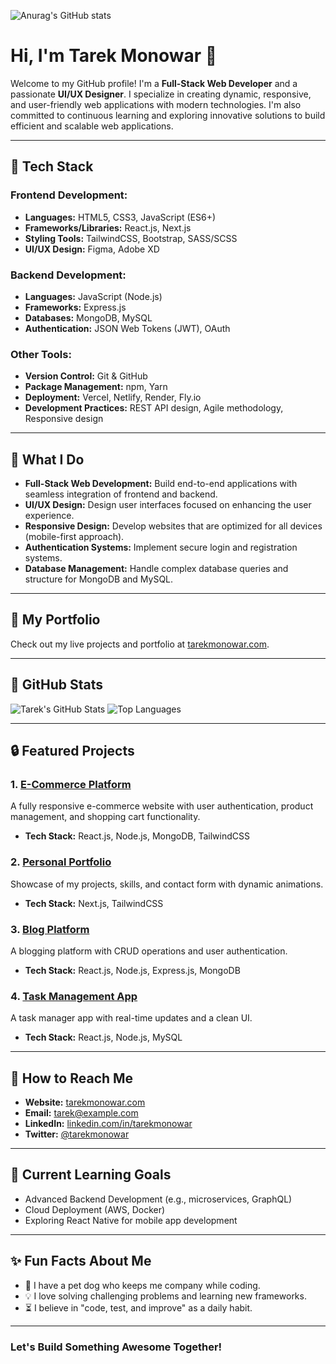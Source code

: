 ![Anurag's GitHub stats](https://github-readme-stats.vercel.app/api?username=monowar93&show=reviews,discussions_started,discussions_answered,prs_merged,prs_merged_percentage)

# Hi, I'm Tarek Monowar 👋

Welcome to my GitHub profile! I'm a **Full-Stack Web Developer** and a passionate **UI/UX Designer**. I specialize in creating dynamic, responsive, and user-friendly web applications with modern technologies. I'm also committed to continuous learning and exploring innovative solutions to build efficient and scalable web applications.

---

## 🔧 **Tech Stack**

### Frontend Development:
- **Languages:** HTML5, CSS3, JavaScript (ES6+)
- **Frameworks/Libraries:** React.js, Next.js
- **Styling Tools:** TailwindCSS, Bootstrap, SASS/SCSS
- **UI/UX Design:** Figma, Adobe XD

### Backend Development:
- **Languages:** JavaScript (Node.js)
- **Frameworks:** Express.js
- **Databases:** MongoDB, MySQL
- **Authentication:** JSON Web Tokens (JWT), OAuth

### Other Tools:
- **Version Control:** Git & GitHub
- **Package Management:** npm, Yarn
- **Deployment:** Vercel, Netlify, Render, Fly.io
- **Development Practices:** REST API design, Agile methodology, Responsive design

---

## 🌟 **What I Do**

- **Full-Stack Web Development:** Build end-to-end applications with seamless integration of frontend and backend.
- **UI/UX Design:** Design user interfaces focused on enhancing the user experience.
- **Responsive Design:** Develop websites that are optimized for all devices (mobile-first approach).
- **Authentication Systems:** Implement secure login and registration systems.
- **Database Management:** Handle complex database queries and structure for MongoDB and MySQL.

---

## 🔼 **My Portfolio**

Check out my live projects and portfolio at [tarekmonowar.com](https://tarekmonowar.com).

---

## 🔖 **GitHub Stats**

![Tarek's GitHub Stats](https://github-readme-stats.vercel.app/api?username=tarekmonowar&show_icons=true&theme=radical)
![Top Languages](https://github-readme-stats.vercel.app/api/top-langs/?username=tarekmonowar&layout=compact&theme=radical)

---

## 🔒 **Featured Projects**

### 1. [E-Commerce Platform](https://github.com/tarekmonowar/e-commerce)
A fully responsive e-commerce website with user authentication, product management, and shopping cart functionality.
- **Tech Stack:** React.js, Node.js, MongoDB, TailwindCSS

### 2. [Personal Portfolio](https://github.com/tarekmonowar/portfolio)
Showcase of my projects, skills, and contact form with dynamic animations.
- **Tech Stack:** Next.js, TailwindCSS

### 3. [Blog Platform](https://github.com/tarekmonowar/blog-platform)
A blogging platform with CRUD operations and user authentication.
- **Tech Stack:** React.js, Node.js, Express.js, MongoDB

### 4. [Task Management App](https://github.com/tarekmonowar/task-manager)
A task manager app with real-time updates and a clean UI.
- **Tech Stack:** React.js, Node.js, MySQL

---

## 🚀 **How to Reach Me**

- **Website:** [tarekmonowar.com](https://tarekmonowar.com)
- **Email:** [tarek@example.com](mailto:tarek@example.com)
- **LinkedIn:** [linkedin.com/in/tarekmonowar](https://linkedin.com/in/tarekmonowar)
- **Twitter:** [@tarekmonowar](https://twitter.com/tarekmonowar)

---

## 🔄 **Current Learning Goals**

- Advanced Backend Development (e.g., microservices, GraphQL)
- Cloud Deployment (AWS, Docker)
- Exploring React Native for mobile app development

---

## ✨ **Fun Facts About Me**

- 🐶 I have a pet dog who keeps me company while coding.
- 💡 I love solving challenging problems and learning new frameworks.
- ⏳ I believe in "code, test, and improve" as a daily habit.

---

### Let's Build Something Awesome Together!


